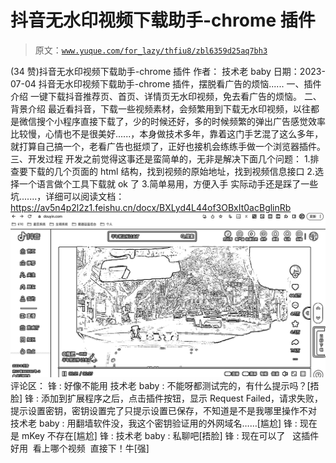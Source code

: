 # 抖音无水印视频下载助手-chrome 插件

> 原文：[`www.yuque.com/for_lazy/thfiu8/zbl6359d25aq7bh3`](https://www.yuque.com/for_lazy/thfiu8/zbl6359d25aq7bh3)

<ne-h2 id="97564b26" data-lake-id="97564b26"><ne-heading-ext><ne-heading-anchor></ne-heading-anchor><ne-heading-fold></ne-heading-fold></ne-heading-ext><ne-heading-content><ne-text id="ufa0080d0">(34 赞)抖音无水印视频下载助手-chrome 插件</ne-text></ne-heading-content></ne-h2> <ne-p id="ubc099c5e" data-lake-id="ubc099c5e"><ne-text id="u33369523">作者： 技术老 baby</ne-text></ne-p> <ne-p id="u5689ba4f" data-lake-id="u5689ba4f"><ne-text id="ufd26fe2e">日期：2023-07-04</ne-text></ne-p> <ne-p id="uffda291b" data-lake-id="uffda291b"><ne-text id="u421b806d">抖音无水印视频下载助手-chrome 插件，摆脱看广告的烦恼......</ne-text></ne-p> <ne-p id="u1522410e" data-lake-id="u1522410e"><ne-text id="ud090b0b6">一、插件介绍</ne-text> <ne-text id="ucfa51952">一键下载抖音推荐页、首页、详情页无水印视频，免去看广告的烦恼。</ne-text> <ne-text id="ue010177b">二、背景介绍</ne-text> <ne-text id="u6e948138">最近看抖音，下载一些视频素材，会频繁用到下载无水印视频，以往都是微信搜个小程序直接下载了，少的时候还好，多的时候频繁的弹出广告感觉效率比较慢，心情也不是很美好......，本身做技术多年，靠着这门手艺混了这么多年，就打算自己搞一个，老看广告也挺烦了，正好也接机会练练手做一个浏览器插件。</ne-text> <ne-text id="u955c0ee9">三、开发过程</ne-text> <ne-text id="ua3ee58b0">开发之前觉得这事还是蛮简单的，无非是解决下面几个问题：</ne-text> <ne-text id="ufb0fa71e">1.排查要下载的几个页面的 html 结构，找到视频的原始地址，找到视频信息接口</ne-text> <ne-text id="u4c16bb4b">2.选择一个语言做个工具下载就 ok 了</ne-text> <ne-text id="uf8de1074">3.简单易用，方便入手</ne-text></ne-p> <ne-p id="u3f6a0fe1" data-lake-id="u3f6a0fe1"><ne-text id="u8e53302b">实际动手还是踩了一些坑.......，详细可以阅读文档：</ne-text>[<ne-text id="uaab529b8">https://av5n4p2l2z1.feishu.cn/docx/BXLyd4L44of3OBxIt0acBglinRb</ne-text>](https://av5n4p2l2z1.feishu.cn/docx/BXLyd4L44of3OBxIt0acBglinRb)<ne-card data-card-name="image" data-card-type="inline" id="DW6o1" data-event-boundary="card">![](img/cc120695514230259ac246cf27ddfbca.png)</ne-card></ne-p> <ne-hole id="ua9c1509e" data-lake-id="ua9c1509e"><ne-card data-card-name="hr" data-card-type="block" id="f2cM4" data-event-boundary="card"><ne-p id="ub528fcdf" data-lake-id="ub528fcdf"><ne-text id="u6b0bbf45">评论区：</ne-text></ne-p> <ne-p id="u660560ff" data-lake-id="u660560ff"><ne-text id="ub8990f36">锋 : 好像不能用</ne-text> <ne-text id="u62158b40">技术老 baby : 不能呀都测试完的，有什么提示吗？[捂脸]</ne-text> <ne-text id="u0572b33e">锋 : 添加到扩展程序之后，点击插件按钮，显示 Request Failed，请求失败，提示设置密钥，密钥设置完了只提示设置已保存，不知道是不是我哪里操作不对</ne-text> <ne-text id="u1eb07e4a">技术老 baby : 用翻墙软件没，我这个密钥验证用的外网域名……[尴尬]</ne-text> <ne-text id="u7e3aefb6">锋 : 现在是 mKey 不存在[尴尬]</ne-text> <ne-text id="u0d9ed7c2">锋 :</ne-text> <ne-text id="ue1a35100">技术老 baby : 私聊吧[捂脸]</ne-text> <ne-text id="u4a0239a0">锋 : 现在可以了   这插件好用  看上哪个视频  直接下！牛[强]</ne-text></ne-p></ne-card></ne-hole>